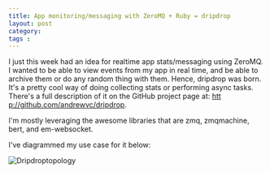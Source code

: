 ```yaml
---
title: App monitoring/messaging with ZeroMQ + Ruby = dripdrop
layout: post
category: 
tags : 
---
```





I just this week had an idea for realtime app stats/messaging using ZeroMQ. I
wanted to be able to view events from my app in real time, and be able to
archive them or do any random thing with them. Hence, dripdrop was born. It's
a pretty cool way of doing collecting stats or performing async tasks. There's
a full description of it on the GitHub project page at: [htt
p://github.com/andrewvc/dripdrop](http://github.com/andrewvc/dripdrop).

I'm mostly leveraging the awesome libraries that are zmq, zmqmachine, bert,
and em-websocket.

I've diagrammed my use case for it below:

![Dripdroptopology](./images/25754906-0-dripdroptopology.png.scaled.500.jpg)
